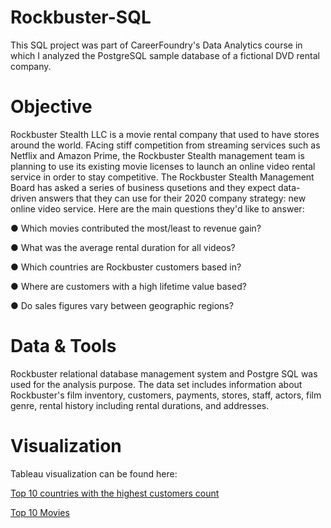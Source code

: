 # Rockbuster-SQL
This SQL project was part of CareerFoundry's Data Analytics course in which I analyzed the PostgreSQL sample database of a fictional DVD rental company. 

# Objective
Rockbuster Stealth LLC is a movie rental company that used to have stores around the world. FAcing stiff competition from streaming services such as Netflix and Amazon Prime, the Rockbuster Stealth management team is planning to use its existing movie licenses to launch an online video rental service in order to stay competitive. The Rockbuster Stealth Management Board has asked a series of business qusetions and they expect data-driven answers that they can use for their 2020 company strategy: new online video service. Here are the main questions they'd like to answer: 

● Which movies contributed the most/least to revenue gain?

● What was the average rental duration for all videos?

● Which countries are Rockbuster customers based in?

● Where are customers with a high lifetime value based?

● Do sales figures vary between geographic regions?

# Data & Tools
Rockbuster relational database management system and Postgre SQL was used for the analysis purpose. The data set includes information about Rockbuster's film inventory, customers, payments, stores, staff, actors, film genre, rental history including rental durations, and addresses. 

# Visualization
Tableau visualization can be found here: 

[Top 10 countries with the highest customers count](https://public.tableau.com/app/profile/mandy.yeung8359/viz/Rockbuster_CustomerCountByRegion/Sheet1)

[Top 10 Movies](https://public.tableau.com/app/profile/mandy.yeung8359/viz/Rockbuster_TopMovies/Sheet2?pub)


